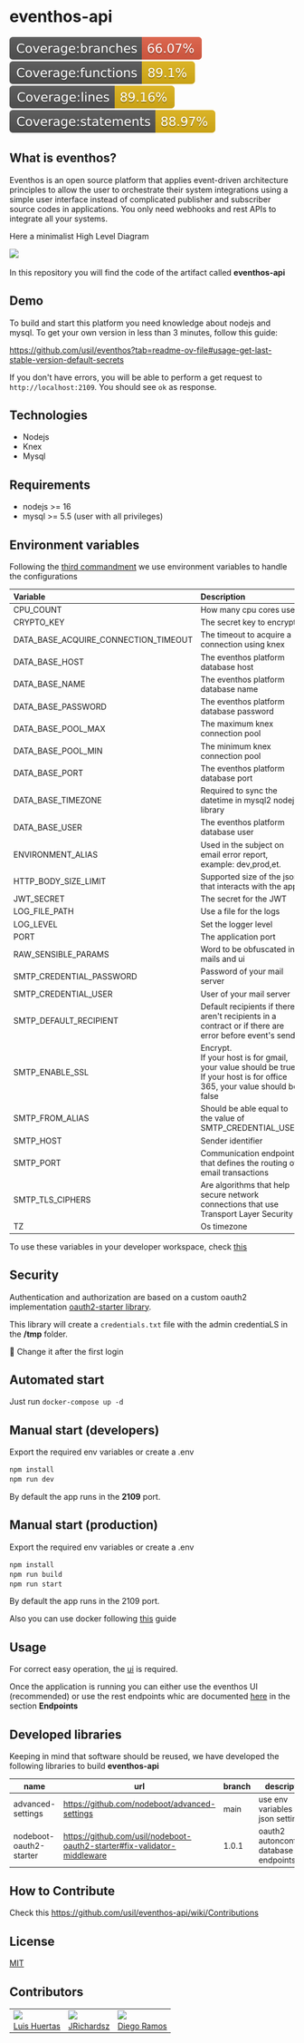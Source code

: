 # eventhos-api

<img src="./badges/badge-branches.svg">
<img src="./badges/badge-functions.svg">
<img src="./badges/badge-lines.svg">
<img src="./badges/badge-statements.svg">

## What is eventhos?

Eventhos is an open source platform that applies event-driven architecture principles to allow the user to orchestrate their system integrations using a simple user interface instead of complicated publisher and subscriber source codes in applications. You only need webhooks and rest APIs to integrate all your systems.

Here a minimalist High Level Diagram

![](https://www.planttext.com/api/plantuml/png/LOv13e0W30JlVGNXpXSCFp556Y11CBJgzyM3YhVjP9fTou9DzZL3eqMmX4oA3f9OUSOjAMIb-rrkO3hGm58RXiywoVsj3ZHu57J8f9u0eszQ2b7CD5R1MFiAxxkbullC2m00)

In this repository you will find the code of the artifact called **eventhos-api**

## Demo

To build and start this platform you need knowledge about nodejs and mysql. To get your own version in less than 3 minutes, follow this guide:

https://github.com/usil/eventhos?tab=readme-ov-file#usage-get-last-stable-version-default-secrets

If you don't have errors, you will be able to perform a get request to `http://localhost:2109`. You should see `ok` as response.

## Technologies

- Nodejs
- Knex
- Mysql

## Requirements

- nodejs >= 16
- mysql >= 5.5 (user with all privileges)

## Environment variables

Following the [third commandment](https://12factor.net/config) we use environment variables to handle the configurations

| Variable                             | Description                                    | Sample Value |
| :----------------------------------- | :--------------------------------------------- | :------------ |
| CPU_COUNT | How many cpu cores use | 1|
| CRYPTO_KEY | The secret key to encrypt | secret_key |
| DATA_BASE_ACQUIRE_CONNECTION_TIMEOUT | The timeout to acquire a connection using knex | 10000 |
| DATA_BASE_HOST | The eventhos platform database host | localhost |
| DATA_BASE_NAME | The eventhos platform database name | eventhos |
| DATA_BASE_PASSWORD | The eventhos platform database password | abcdefg |
| DATA_BASE_POOL_MAX | The maximum knex connection pool | 300 |
| DATA_BASE_POOL_MIN | The minimum knex connection pool | 100 |
| DATA_BASE_PORT | The eventhos platform database port | 3306|
| DATA_BASE_TIMEZONE | Required to sync the datetime in mysql2 nodejs library | +00:00  |
| DATA_BASE_USER | The eventhos platform database user | usr_eventhos  |
| ENVIRONMENT_ALIAS | Used in the subject on email error report, example: dev,prod,et. | Test|
| HTTP_BODY_SIZE_LIMIT |   Supported size of the json that interacts with the app   | 50mb|
| JWT_SECRET | The secret for the JWT | secret|
| LOG_FILE_PATH | Use a file for the logs | false|
| LOG_LEVEL | Set the logger level | debug|
| PORT | The application port | 2109 |
| RAW_SENSIBLE_PARAMS | Word to be obfuscated in mails and ui| credit_card, address |
| SMTP_CREDENTIAL_PASSWORD | Password of your mail server | changeme |
| SMTP_CREDENTIAL_USER | User of your mail server | noreply@acme.com  |
| SMTP_DEFAULT_RECIPIENT | Default recipients if there aren't recipients in a contract or if there are error before event's send| jane@acme.com|
| SMTP_ENABLE_SSL | Encrypt. <br> If your host is for gmail, your value should be true. <br> If your host is for office 365, your value should be false| true|
| SMTP_FROM_ALIAS | Should be able equal to the value of SMTP_CREDENTIAL_USER | noreply@acme.com or custom if your smtp allow it |
| SMTP_HOST | Sender identifier | smtp.gmail.com |
| SMTP_PORT | Communication endpoint that defines the routing of email transactions | 587|
| SMTP_TLS_CIPHERS | Are algorithms that help secure network connections that use Transport Layer Security | SSLv3 |
| TZ | Os timezone | America/Lima |


To use these variables in your developer workspace, check [this](https://github.com/usil/eventhos-api/wiki/for-developers)


## Security

Authentication and authorization are based on a custom oauth2 implementation [oauth2-starter library](https://github.com/usil/nodeboot-oauth2-starter/wiki). 

This library will create a `credentials.txt` file with the admin credentiaLS in the **/tmp** folder. 

:loudspeaker: Change it after the first login

## Automated start

Just run `docker-compose up -d`

## Manual start (developers)

Export the required env variables or create a .env

```js
npm install
npm run dev
```

By default the app runs in the **2109** port.

## Manual start (production)

Export the required env variables or create a .env

```js
npm install
npm run build
npm run start
```
By default the app runs in the 2109 port.

Also you can use docker following [this](https://github.com/usil/eventhos-api/wiki/deployment_docker) guide

## Usage

For correct easy operation, the [ui](https://github.com/usil/eventhos-web) is required. 

Once the application is running you can either use the eventhos UI (recommended) or use the rest endpoints whic are documented [here](https://github.com/usil/eventhos-api/wiki) in the section **Endpoints**

## Developed libraries

Keeping in mind that software should be reused, we have developed the following libraries to build **eventhos-api**

| name | url | branch | description |
| -----| --- | -------| ----------- |
| advanced-settings | https://github.com/nodeboot/advanced-settings | main  | use env variables in the json settings |
| nodeboot-oauth2-starter | https://github.com/usil/nodeboot-oauth2-starter#fix-validator-middleware | 1.0.1 | oauth2 autonconfigure database and endpoints |

## How to Contribute

Check this https://github.com/usil/eventhos-api/wiki/Contributions


## License

[MIT](./LICENSE)

## Contributors

<table>
  <tbody>
    <td>
      <img src="https://i.ibb.co/88Tp6n5/Recurso-7.png" width="100px;"/>
      <br />
      <label><a href="https://github.com/TacEtarip">Luis Huertas</a></label>
      <br />
    </td>
    <td>
      <img src="https://avatars0.githubusercontent.com/u/3322836?s=460&v=4" width="100px;"/>
      <br />
      <label><a href="http://jrichardsz.github.io/">JRichardsz</a></label>
      <br />
    </td>
    <td>
      <img src="https://avatars.githubusercontent.com/u/66818290?s=400&u=d2f95a7497efd7fa830cf96fc2dc01120f27f3c5&v=4" width="100px;"/>
      <br />
      <label><a href="https://github.com/iSkyNavy">Diego Ramos</a></label>
      <br />
    </td>
  </tbody>
</table>
